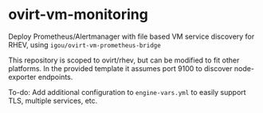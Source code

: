 # ovirt-vm-monitoring

Deploy Prometheus/Alertmanager with file based VM service discovery for RHEV, using `igou/ovirt-vm-prometheus-bridge`

This repository is scoped to ovirt/rhev, but can be modified to fit other platforms. In the provided template it assumes port 9100 to discover node-exporter endpoints.

To-do: Add additional configuration to `engine-vars.yml` to easily support TLS, multiple services, etc. 
